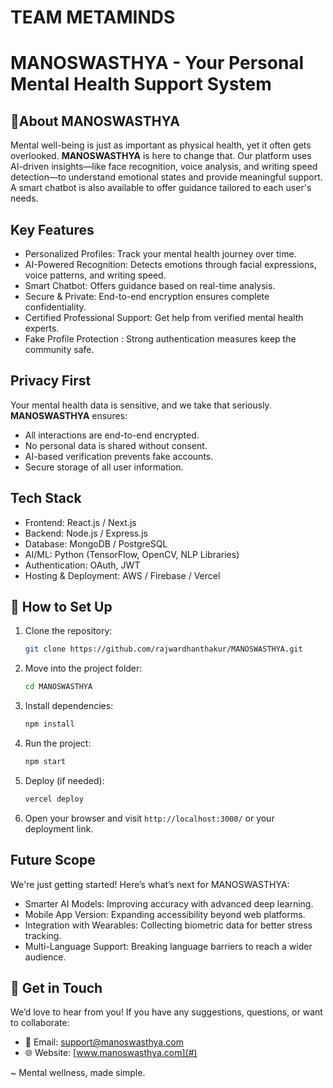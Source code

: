 # TEAM METAMINDS
# MANOSWASTHYA - Your Personal Mental Health Support System

## 🌿About MANOSWASTHYA
Mental well-being is just as important as physical health, yet it often gets overlooked. **MANOSWASTHYA** is here to change that. Our platform uses AI-driven insights—like face recognition, voice analysis, and writing speed detection—to understand emotional states and provide meaningful support. A smart chatbot is also available to offer guidance tailored to each user's needs.

## Key Features
- Personalized Profiles: Track your mental health journey over time.
- AI-Powered Recognition: Detects emotions through facial expressions, voice patterns, and writing speed.
- Smart Chatbot: Offers guidance based on real-time analysis.
- Secure & Private: End-to-end encryption ensures complete confidentiality.
- Certified Professional Support: Get help from verified mental health experts.
- Fake Profile Protection  : Strong authentication measures keep the community safe.

## Privacy First
Your mental health data is sensitive, and we take that seriously. **MANOSWASTHYA** ensures:
- All interactions are end-to-end encrypted.
- No personal data is shared without consent.
- AI-based verification prevents fake accounts.
- Secure storage of all user information.

## Tech Stack
- Frontend: React.js / Next.js
- Backend: Node.js / Express.js
- Database: MongoDB / PostgreSQL
- AI/ML: Python (TensorFlow, OpenCV, NLP Libraries)
- Authentication: OAuth, JWT
- Hosting & Deployment: AWS / Firebase / Vercel

## 📌 How to Set Up
1. Clone the repository:
   ```bash
   git clone https://github.com/rajwardhanthakur/MANOSWASTHYA.git
   ```
2. Move into the project folder:
   ```bash
   cd MANOSWASTHYA
   ```
3. Install dependencies:
   ```bash
   npm install
   ```
4. Run the project:
   ```bash
   npm start
   ```
5. Deploy (if needed):
   ```bash
   vercel deploy
   ```
6. Open your browser and visit `http://localhost:3000/` or your deployment link.

## Future Scope
We're just getting started! Here’s what’s next for MANOSWASTHYA:
- Smarter AI Models: Improving accuracy with advanced deep learning.
- Mobile App Version: Expanding accessibility beyond web platforms.
- Integration with Wearables: Collecting biometric data for better stress tracking.
- Multi-Language Support: Breaking language barriers to reach a wider audience.

## 💬 Get in Touch
We’d love to hear from you! If you have any suggestions, questions, or want to collaborate:
- 📧 Email: support@manoswasthya.com
- 🌐 Website: [www.manoswasthya.com](#)

~ Mental wellness, made simple.



